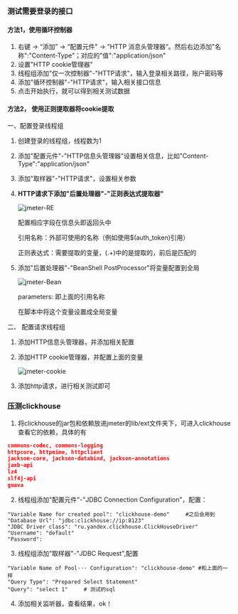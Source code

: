 ### 测试需要登录的接口

#### 方法1，使用循环控制器

1. 右键 -> “添加” -> “配置元件" -> ”HTTP 消息头管理器“。然后右边添加"名称":"Content-Type"；对应的"值":"application/json"
2. 设置"HTTP cookie管理器"
3. 线程组添加"仅一次控制器"-"HTTP请求"，输入登录相关路径，账户密码等
4. 添加"循环控制器"-"HTTP请求"，输入相关接口信息
5. 点击开始执行，就可以得到相关测试数据

#### 方法2， 使用正则提取器将cookie提取

一、配置登录线程组

1. 创建登录的线程组，线程数为1

2. 添加"配置元件"-"HTTP信息头管理器"设置相关信息，比如"Content-Type":"application/json"

3. 添加"取样器"-"HTTP请求"，设置相关参数

4. **HTTP请求下添加"后置处理器"-"正则表达式提取器"**

   ![jmeter-RE](E:\zwb\git_repo\tips\image\jmeter-RE.png)

   配置相应字段在信息头即返回头中

   引用名称：外部可使用的名称（例如使用$(auth_token)引用）

   正则表达式：需要提取的变量，(.+)中的是提取的，前后是匹配的

5. 添加"后置处理器"-"BeanShell PostProcessor"将变量配置到全局

   ![jmeter-Bean](E:\zwb\git_repo\tips\image\jmeter-Bean.png)

   parameters: 即上面的引用名称

   在脚本中将这个变量设置成全局变量

二、 配置请求线程组

1. 添加HTTP信息头管理器，并添加相关配置

2. 添加HTTP cookie管理器，并配置上面的变量

   ![jmeter-cookie](E:\zwb\git_repo\tips\image\jmeter-cookie.jpg)

3. 添加http请求，进行相关测试即可



### 压测clickhouse

1. 将clickhouse的jar包和依赖放进jmeter的lib/ext文件夹下，可进入clickhouse查看它的依赖，具体的有

``` json
commons-codec, commons-logging
httpcore, httpmime, httpclient
jackson-core, jackson-databind, jackson-annotations
jaxb-api
lz4
slf4j-api
guava
```

2. 线程组添加"配置元件"-"JDBC Connection Configuration"，配置：

```properties
"Variable Name for created pool": "clickhouse-demo"		#之后会用到
"Database Url": "jdbc:clickhouse://ip:8123"
"JDBC Driver class": "ru.yandex.clickhouse.ClickHouseDriver"
"Username": "default"
"Password": 
```

3.  线程组添加"取样器"-"JDBC Request",配置

``` properties
"Variable Name of Pool··· Configuration": "clickhouse-demo"	#和上面的一样
"Query Type": "Prepared Select Statement"
"Query": "select 1"		# 测试的sql
```

4. 添加相关监听器，查看结果，ok！